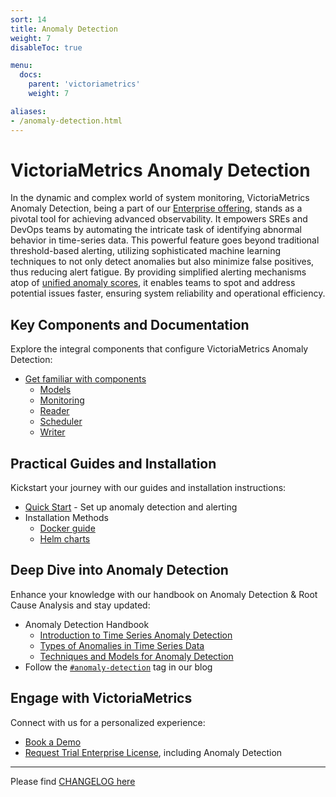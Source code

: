 ```yaml
---
sort: 14
title: Anomaly Detection
weight: 7
disableToc: true

menu:
  docs:
    parent: 'victoriametrics'
    weight: 7

aliases:
- /anomaly-detection.html
---
```


# VictoriaMetrics Anomaly Detection

In the dynamic and complex world of system monitoring, VictoriaMetrics Anomaly Detection, being a part of our [Enterprise offering](https://victoriametrics.com/products/enterprise/), stands as a pivotal tool for achieving advanced observability. It empowers SREs and DevOps teams by automating the intricate task of identifying abnormal behavior in time-series data. This powerful feature goes beyond traditional threshold-based alerting, utilizing sophisticated machine learning techniques to not only detect anomalies but also minimize false positives, thus reducing alert fatigue. By providing simplified alerting mechanisms atop of [unified anomaly scores](/anomaly-detection/docs/models/models.html#vmanomaly-output), it enables teams to spot and address potential issues faster, ensuring system reliability and operational efficiency.

## Key Components and Documentation
Explore the integral components that configure VictoriaMetrics Anomaly Detection:
* [Get familiar with components](/anomaly-detection/docs)
    - [Models](/anomaly-detection/docs/models)
    - [Monitoring](/anomaly-detection/docs/monitoring.html)
    - [Reader](/anomaly-detection/docs/reader.html)
    - [Scheduler](/anomaly-detection/docs/scheduler.html)
    - [Writer](/anomaly-detection/docs/writer.html)

## Practical Guides and Installation
Kickstart your journey with our guides and installation instructions:
* [Quick Start](/anomaly-detection/guides/guide-vmanomaly-vmalert.html) - Set up anomaly detection and alerting
* Installation Methods
    - [Docker guide](../vmanomaly.md#run-vmanomaly-docker-container)
    - [Helm charts](https://github.com/VictoriaMetrics/helm-charts/tree/master/charts/victoria-metrics-anomaly)

## Deep Dive into Anomaly Detection
Enhance your knowledge with our handbook on Anomaly Detection & Root Cause Analysis and stay updated:
* Anomaly Detection Handbook
    - [Introduction to Time Series Anomaly Detection](https://victoriametrics.com/blog/victoriametrics-anomaly-detection-handbook-chapter-1/)
    - [Types of Anomalies in Time Series Data](https://victoriametrics.com/blog/victoriametrics-anomaly-detection-handbook-chapter-2/)
    - [Techniques and Models for Anomaly Detection](https://victoriametrics.com/blog/victoriametrics-anomaly-detection-handbook-chapter-3/)
* Follow the [`#anomaly-detection`](https://victoriametrics.com/blog/tags/anomaly-detection/) tag in our blog

## Engage with VictoriaMetrics
Connect with us for a personalized experience:
* [Book a Demo](https://calendly.com/fred-navruzov/)
* [Request Trial Enterprise License](https://new.victoriametrics.com/products/enterprise/trial/), including Anomaly Detection

---
Please find [CHANGELOG here](./CHANGELOG.md)